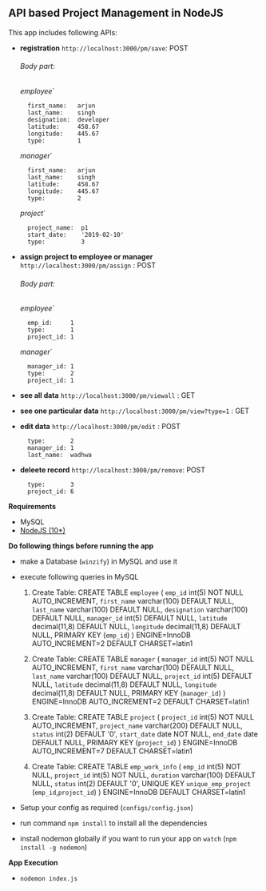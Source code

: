 
## API based Project Management in NodeJS ##

This app includes following APIs:
- **registration** `http://localhost:3000/pm/save`: POST

  ###### Body part:
  *employee*`
  ```
    first_name:   arjun
    last_name:    singh
    designation:  developer
    latitude:     458.67
    longitude:    445.67
    type:         1
  ```
  *manager*`
  ```
    first_name:   arjun
    last_name:    singh
    latitude:     458.67
    longitude:    445.67
    type:         2
  ```
  *project*`
  ```
    project_name:  p1
    start_date:    '2019-02-10'
    type:          3
  ```
- **assign project to employee or manager** `http://localhost:3000/pm/assign` :  POST
  ###### Body part:
  *employee*`
  ```
    emp_id:     1
    type:       1
    project_id: 1
  ```
  *manager*`
  ```
    manager_id: 1
    type:       2
    project_id: 1
  ```
- **see all data** `http://localhost:3000/pm/viewall` : GET

- **see one particular data** `http://localhost:3000/pm/view?type=1` : GET 

- **edit data** `http://localhost:3000/pm/edit` :   POST
  ```
    type:       2
    manager_id: 1
    last_name:  wadhwa
  ```
- **deleete record** `http://localhost:3000/pm/remove`: POST
  ```
    type:       3
    project_id: 6
  ```

**Requirements**
- MySQL
- <a href="https://tecadmin.net/install-latest-nodejs-npm-on-ubuntu/">NodeJS (10*)</a>

**Do following things before running the app**
- make a Database (`winzify`) in MySQL and use it
- execute following queries in MySQL
  1. Create Table: CREATE TABLE `employee` (
    `emp_id` int(5) NOT NULL AUTO_INCREMENT,
    `first_name` varchar(100) DEFAULT NULL,
    `last_name` varchar(100) DEFAULT NULL,
    `designation` varchar(100) DEFAULT NULL,
    `manager_id` int(5) DEFAULT NULL,
    `latitude` decimal(11,8) DEFAULT NULL,
    `longitude` decimal(11,8) DEFAULT NULL,
    PRIMARY KEY (`emp_id`)
  ) ENGINE=InnoDB AUTO_INCREMENT=2 DEFAULT CHARSET=latin1

  2. Create Table: CREATE TABLE `manager` (
    `manager_id` int(5) NOT NULL AUTO_INCREMENT,
    `first_name` varchar(100) DEFAULT NULL,
    `last_name` varchar(100) DEFAULT NULL,
    `project_id` int(5) DEFAULT NULL,
    `latitude` decimal(11,8) DEFAULT NULL,
    `longitude` decimal(11,8) DEFAULT NULL,
    PRIMARY KEY (`manager_id`)
  ) ENGINE=InnoDB AUTO_INCREMENT=2 DEFAULT CHARSET=latin1
  
  3. Create Table: CREATE TABLE `project` (
    `project_id` int(5) NOT NULL AUTO_INCREMENT,
    `project_name` varchar(200) DEFAULT NULL,
    `status` int(2) DEFAULT '0',
    `start_date` date NOT NULL,
    `end_date` date DEFAULT NULL,
    PRIMARY KEY (`project_id`)
  ) ENGINE=InnoDB AUTO_INCREMENT=7 DEFAULT CHARSET=latin1
  
  4. Create Table: CREATE TABLE `emp_work_info` (
    `emp_id` int(5) NOT NULL,
    `project_id` int(5) NOT NULL,
    `duration` varchar(100) DEFAULT NULL,
    `status` int(2) DEFAULT '0',
    UNIQUE KEY `unique_emp_project` (`emp_id`,`project_id`)
  ) ENGINE=InnoDB DEFAULT CHARSET=latin1
 
- Setup your config as required (`configs/config.json`)
- run command `npm install` to install all the dependencies
- install nodemon globally if you want to run your app on `watch` (`npm install -g nodemon`)


**App Execution**
- `nodemon index.js`
